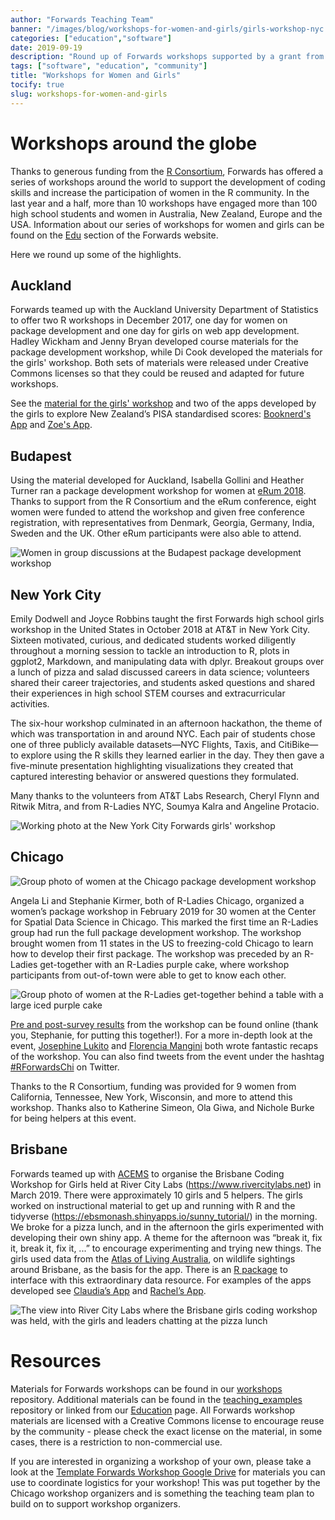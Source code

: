 ```yaml
---
author: "Forwards Teaching Team"
banner: "/images/blog/workshops-for-women-and-girls/girls-workshop-nyc.jpg"
categories: ["education","software"]
date: 2019-09-19
description: "Round up of Forwards workshops supported by a grant from the R Consortium, to develop R package development skills among women and R coding skills among high school girls."
tags: ["software", "education", "community"]
title: "Workshops for Women and Girls"
tocify: true
slug: workshops-for-women-and-girls
---
```


# Workshops around the globe

Thanks to generous funding from the [R Consortium](https://www.r-consortium.org/projects/awarded-projects), Forwards has offered a series of workshops around the world to support the development of coding skills and increase the participation of women in the R community.  In the last year and a half, more than 10 workshops have engaged more than 100 high school students and women in Australia, New Zealand, Europe and the USA. Information about our series of workshops for women and girls can be found on the [Edu](https://forwards.github.io/edu/) section of the Forwards website.
 
Here we round up some of the highlights.

## Auckland

Forwards teamed up with the Auckland University Department of Statistics to offer two R workshops in December 2017, one day for women on package development and one day for girls on web app development. Hadley Wickham and Jenny Bryan developed course materials for the package development workshop, while Di Cook developed the materials for the girls' workshop. Both sets of materials were released under Creative Commons licenses so that they could be reused and adapted for future workshops. 

See the [material for the girls' workshop](https://ebsmonash.shinyapps.io/kea_tutorial/) and two of the apps developed by the girls to explore New Zealand’s PISA standardised scores: [Booknerd's App](https://ebsmonash.shinyapps.io/booknerds/) and [Zoe's App](https://ebsmonash.shinyapps.io/pisa-zoe/).

## Budapest

Using the material developed for Auckland, Isabella Gollini and Heather Turner ran a package development workshop for women at [eRum 2018](https://2018.erum.io/). Thanks to support from the R Consortium and the eRum conference, eight women were funded to attend the workshop and given free conference registration, with representatives from Denmark, Georgia, Germany, India, Sweden and the UK. Other eRum participants were also able to attend.

![Women in group discussions at the Budapest package development  workshop](/images/blog/workshops-for-women-and-girls/eRum-package-workshop.jpg)

## New York City

Emily Dodwell and Joyce Robbins taught the first Forwards high school girls workshop in the United States in October 2018 at AT&T in New York City.  Sixteen motivated, curious, and dedicated students worked diligently throughout a morning session to tackle an introduction to R, plots in ggplot2, Markdown, and manipulating data with dplyr.  Breakout groups over a lunch of pizza and salad discussed careers in data science; volunteers shared their career trajectories, and students asked questions and shared their experiences in high school STEM courses and extracurricular activities.
 
The six-hour workshop culminated in an afternoon hackathon, the theme of which was transportation in and around NYC.  Each pair of students chose one of three publicly available datasets—NYC Flights, Taxis, and CitiBike—to explore using the R skills they learned earlier in the day.  They then gave a five-minute presentation highlighting visualizations they created that captured interesting behavior or answered questions they formulated.
 
Many thanks to the volunteers from AT&T Labs Research, Cheryl Flynn and Ritwik Mitra, and from R-Ladies NYC, Soumya Kalra and Angeline Protacio.

![Working photo at the New York City Forwards girls' workshop](/images/blog/workshops-for-women-and-girls/girls-workshop-nyc-working.jpg)

## Chicago

![Group photo of women at the Chicago package development workshop](/images/blog/workshops-for-women-and-girls/chicago-package-workshop.jpg)

Angela Li and Stephanie Kirmer, both of R-Ladies Chicago, organized a women’s package workshop in February 2019 for 30 women at the Center for Spatial Data Science in Chicago. This marked the first time an R-Ladies group had run the full package development workshop. The workshop brought women from 11 states in the US to freezing-cold Chicago to learn how to develop their first package. The workshop was preceded by an R-Ladies get-together with an R-Ladies purple cake, where workshop participants from out-of-town were able to get to know each other.

![Group photo of women at the R-Ladies get-together behind a table with a large iced purple cake ](/images/blog/workshops-for-women-and-girls/chicago-rladies-purple-cake.jpg)

[Pre and post-survey results](https://skirmer.github.io/ChiEval) from the workshop can be found online (thank you, Stephanie, for putting this together!). For a more in-depth look at the event, [Josephine Lukito](https://www.jlukito.com/blog/2019/2/24/attending-the-r-forwards-package-workshop-hosted-by-r-ladies-chicago) and [Florencia Mangini](https://rladieschicago.org/post/2019-02-28-rworkshop_recap/) both wrote fantastic recaps of the workshop. You can also find tweets from the event under the hashtag [#RForwardsChi](https://twitter.com/search?q=%23RForwardsChi) on Twitter. 

Thanks to the R Consortium, funding was provided for 9 women from California, Tennessee, New York, Wisconsin, and more to attend this workshop. Thanks also to Katherine Simeon, Ola Giwa, and Nichole Burke for being helpers at this event.


## Brisbane

Forwards teamed up with [ACEMS](https://acems.org.au/home) to organise the Brisbane Coding Workshop for Girls held at River City Labs (https://www.rivercitylabs.net) in March 2019. There were approximately 10 girls and 5 helpers. The girls worked on instructional material to get up and running with R and the tidyverse (https://ebsmonash.shinyapps.io/sunny_tutorial/) in the morning. We broke for a pizza lunch, and in the afternoon the girls experimented with developing their own shiny app. A theme for the afternoon was “break it, fix it, break it, fix it, ...” to encourage experimenting and trying new things. The girls used data from the [Atlas of Living Australia](https://www.ala.org.au), on wildlife sightings around Brisbane, as the basis for the app. There is an [R package](https://cran.r-project.org/web/packages/ALA4R/index.html) to interface with this extraordinary data resource. For examples of the apps developed see [Claudia’s App](https://ebsmonash.shinyapps.io/Claudia_brissy_wildlife/) and [Rachel’s App](https://ebsmonash.shinyapps.io/Rachel_brissy_wildlife/).

![The view into River City Labs where the Brisbane girls coding workshop was held, with the girls and leaders chatting at the pizza lunch](/images/blog/workshops-for-women-and-girls/brisbane-girls-workshop.jpg)

# Resources

Materials for Forwards workshops can be found in our [workshops](https://github.com/forwards/workshops) repository. Additional materials can be found in the [teaching_examples](https://github.com/forwards/teaching_examples) repository or linked from our [Education](https://forwards.github.io/edu/) page. All Forwards workshop materials are licensed with a Creative Commons license to encourage reuse by the community - please check the exact license on the material, in some cases, there is a restriction to non-commercial use.

If you are interested in organizing a workshop of your own, please take a look at the [Template Forwards Workshop Google Drive](https://drive.google.com/drive/folders/1aRSg1uf1xQnvfhDEmmcLcoONZYtxigo5?usp=sharing) for materials you can use to coordinate logistics for your workshop! This was put together by the Chicago workshop organizers and is something the teaching team plan to build on to support workshop organizers.
